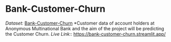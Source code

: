 # Bank-Customer-Churn

*Dataset:* [Bank-Customer-Churn](https://www.kaggle.com/datasets/radheshyamkollipara/bank-customer-churn)
*Customer data of account holders at Anonymous Multinational Bank and the aim of the project will be predicting the Customer Churn.
*Live Link:*: https://bank-customer-churn.streamlit.app/
